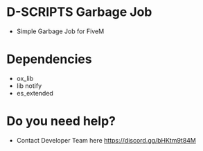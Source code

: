 # D-SCRIPTS Garbage Job
- Simple Garbage Job for FiveM
# Dependencies
- ox_lib
- lib notify
- es_extended
# Do you need help?
- Contact Developer Team here https://discord.gg/bHKtm9t84M
